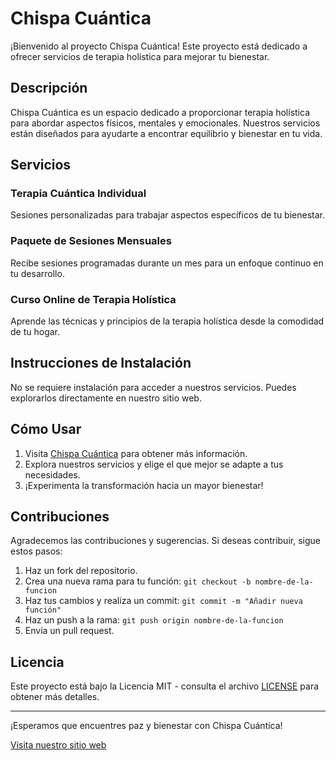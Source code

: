 # Chispa Cuántica

¡Bienvenido al proyecto Chispa Cuántica! Este proyecto está dedicado a ofrecer servicios de terapia holística para mejorar tu bienestar.

## Descripción

Chispa Cuántica es un espacio dedicado a proporcionar terapia holística para abordar aspectos físicos, mentales y emocionales. Nuestros servicios están diseñados para ayudarte a encontrar equilibrio y bienestar en tu vida.

## Servicios

### Terapia Cuántica Individual
Sesiones personalizadas para trabajar aspectos específicos de tu bienestar.

### Paquete de Sesiones Mensuales
Recibe sesiones programadas durante un mes para un enfoque continuo en tu desarrollo.

### Curso Online de Terapia Holística
Aprende las técnicas y principios de la terapia holística desde la comodidad de tu hogar.

## Instrucciones de Instalación

No se requiere instalación para acceder a nuestros servicios. Puedes explorarlos directamente en nuestro sitio web.

## Cómo Usar

1. Visita [Chispa Cuántica](https://www.chispacuantica.com) para obtener más información.
2. Explora nuestros servicios y elige el que mejor se adapte a tus necesidades.
3. ¡Experimenta la transformación hacia un mayor bienestar!

## Contribuciones

Agradecemos las contribuciones y sugerencias. Si deseas contribuir, sigue estos pasos:

1. Haz un fork del repositorio.
2. Crea una nueva rama para tu función: `git checkout -b nombre-de-la-funcion`
3. Haz tus cambios y realiza un commit: `git commit -m "Añadir nueva función"`
4. Haz un push a la rama: `git push origin nombre-de-la-funcion`
5. Envía un pull request.

## Licencia

Este proyecto está bajo la Licencia MIT - consulta el archivo [LICENSE](LICENSE) para obtener más detalles.

---

¡Esperamos que encuentres paz y bienestar con Chispa Cuántica!

[Visita nuestro sitio web](https://www.chispacuantica.com)

